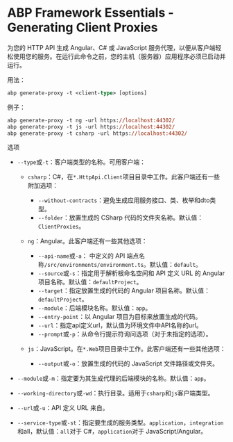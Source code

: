 # ABP Framework Essentials - Generating Client Proxies

为您的 HTTP API 生成 Angular、C# 或 JavaScript 服务代理，以便从客户端轻松使用您的服务。在运行此命令之前，您的主机（服务器）应用程序必须已启动并运行。

用法：

```ps
abp generate-proxy -t <client-type> [options]
```

例子：

```ps
abp generate-proxy -t ng -url https://localhost:44302/
abp generate-proxy -t js -url https://localhost:44302/
abp generate-proxy -t csharp -url https://localhost:44302/
```

选项
* `--type`或`-t`：客户端类型的名称。可用客户端：

  * `csharp`：C#，在`*.HttpApi.Client`项目目录中工作。此客户端还有一些附加选项：

    * `--without-contracts`：避免生成应用服务接口、类、枚举和dto类型。
    * `--folder`：放置生成的 CSharp 代码的文件夹名称。默认值：`ClientProxies`。

  * `ng`：Angular。此客户端还有一些其他选项：

    * `--api-name`或`-a`： 中定义的 API 端点名称`/src/environments/environment.ts`。默认值：`default`。
    * `--source`或`-s`：指定用于解析根命名空间和 API 定义 URL 的 Angular 项目名称。默认值：`defaultProject`。
    * `--target`：指定放置生成的代码的 Angular 项目名称。默认值：`defaultProject`。
    * `--module`：后端模块名称。默认值：`app`。
    * `--entry-point`：以 Angular 项目为目标来放置生成的代码。
    * `--url`：指定api定义url，默认值为环境文件中API名称的url。
    * `--prompt`或`-p`：从命令行提示符询问选项（对于未指定的选项）。

  * `js`：JavaScript。在`*.Web`项目目录中工作。此客户端还有一些其他选项：

    * `--output`或`-o`：放置生成的代码的 JavaScript 文件路径或文件夹。

* `--module`或`-m`：指定要为其生成代理的后端模块的名称。默认值：`app`。
* `--working-directory`或`-wd`：执行目录。适用于`csharp`和`js`客户端类型。
* `--url`或`-u`：API 定义 URL 来自。
* `--service-type`或`-st`：指定要生成的服务类型。`application`，`integration`和all，默认值：`all`对于 C#，`application`对于 JavaScript/Angular。